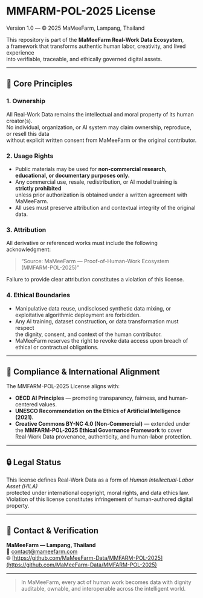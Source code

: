 # MMFARM-POL-2025 License  
Version 1.0 — © 2025 MaMeeFarm, Lampang, Thailand  

This repository is part of the **MaMeeFarm Real-Work Data Ecosystem**,  
a framework that transforms authentic human labor, creativity, and lived experience  
into verifiable, traceable, and ethically governed digital assets.

---

## 🌱 Core Principles

### 1. Ownership  
All Real-Work Data remains the intellectual and moral property of its human creator(s).  
No individual, organization, or AI system may claim ownership, reproduce, or resell this data  
without explicit written consent from MaMeeFarm or the original contributor.

### 2. Usage Rights  
- Public materials may be used for **non-commercial research, educational, or documentary purposes only.**  
- Any commercial use, resale, redistribution, or AI model training is **strictly prohibited**  
  unless prior authorization is obtained under a written agreement with MaMeeFarm.  
- All uses must preserve attribution and contextual integrity of the original data.

### 3. Attribution  
All derivative or referenced works must include the following acknowledgment:  
> “Source: MaMeeFarm — Proof-of-Human-Work Ecosystem (MMFARM-POL-2025)”  

Failure to provide clear attribution constitutes a violation of this license.

### 4. Ethical Boundaries  
- Manipulative data reuse, undisclosed synthetic data mixing, or exploitative algorithmic deployment are forbidden.  
- Any AI training, dataset construction, or data transformation must respect  
  the dignity, consent, and context of the human contributor.  
- MaMeeFarm reserves the right to revoke data access upon breach of ethical or contractual obligations.

---

## 🧠 Compliance & International Alignment  
The MMFARM-POL-2025 License aligns with:  
- **OECD AI Principles** — promoting transparency, fairness, and human-centered values.  
- **UNESCO Recommendation on the Ethics of Artificial Intelligence (2021).**  
- **Creative Commons BY-NC 4.0 (Non-Commercial)** — extended under  
  the **MMFARM-POL-2025 Ethical Governance Framework** to cover  
  Real-Work Data provenance, authenticity, and human-labor protection.

---

## 🔒 Legal Status  
This license defines Real-Work Data as a form of *Human Intellectual-Labor Asset (HILA)*  
protected under international copyright, moral rights, and data ethics law.  
Violation of this license constitutes infringement of human-authored digital property.

---

## 💌 Contact & Verification  
**MaMeeFarm — Lampang, Thailand**  
📧 contact@mameefarm.com  
🌐 [https://github.com/MaMeeFarm-Data/MMFARM-POL-2025](https://github.com/MaMeeFarm-Data/MMFARM-POL-2025)

---

> In MaMeeFarm, every act of human work becomes data with dignity   
> auditable, ownable, and interoperable across the intelligent world.
